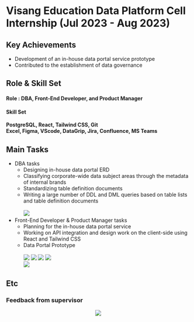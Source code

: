 # Visang Education Data Platform Cell Internship (Jul 2023 - Aug 2023)

## Key Achievements

- Development of an in-house data portal service prototype
- Contributed to the establishment of data governance

## Role & Skill Set

#### Role : DBA, Front-End Developer, and Product Manager

#### Skill Set

<b>PostgreSQL, React, Tailwind CSS, Git<br> Excel, Figma, VScode, DataGrip, Jira, Confluence, MS Teams</b>
<br>

## Main Tasks

- DBA tasks
  - Designing in-house data portal ERD
  - Classifying corporate-wide data subject areas through the metadata of internal brands
  - Standardizing table definition documents
  - Writing a large number of DDL and DML queries based on table lists and table definition documents<br><br>
    <img src = "https://github.com/jeongmin1217/Visang-Education-Data-Platform-Cell-Review/assets/79658037/7d206af4-3e4c-46ef-9dae-61d2e69d91d7">
- Front-End Developer & Product Manager tasks
  - Planning for the in-house data portal service
  - Working on API integration and design work on the client-side using React and Tailwind CSS
  - Data Portal Prototype <br><br>
    <img src = "https://github.com/jeongmin1217/Visang-Education-Data-Platform-Cell-Review/assets/79658037/28fa3262-b824-45ad-be2e-5d6fc149ab0b"></img>
    <img src = "https://github.com/jeongmin1217/Visang-Education-Data-Platform-Cell-Review/assets/79658037/4c64c5ef-7cb3-48ff-8ce6-03ae3ae85d11"></img>
    <img src = "https://github.com/jeongmin1217/Visang-Education-Data-Platform-Cell-Review/assets/79658037/decd95ae-3cca-4d1e-9177-0d590fd5cb6a"></img>
    <img src = "https://github.com/jeongmin1217/Visang-Education-Data-Platform-Cell-Review/assets/79658037/bbd0b340-a40b-4182-b9a0-5bec32e74e2e"></img>  
     <img src = "https://github.com/jeongmin1217/Visang-Education-Data-Platform-Cell-Review/assets/79658037/a9ee38fa-2ff3-4e03-b9b1-6949f6ad23da"></img>

## Etc

### Feedback from supervisor

<div align="center">
    <img src = "https://github.com/jeongmin1217/Visang-Education-Data-Platform-Cell-Review/assets/79658037/19f62834-fd35-4e67-8128-19f699956793">
</div>
